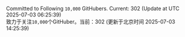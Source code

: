 Committed to Following `10,000` GitHubers. Current: <!-- FOLLOWING_COUNT -->302<!-- FOLLOWING_COUNT --> (Update at UTC <!-- LAST_UPDATED -->2025-07-03 06:25:39<!-- LAST_UPDATED -->)<br>
致力于关注`10,000`个GitHuber。当前：<!-- FOLLOWING_COUNT -->302<!-- FOLLOWING_COUNT --> (更新于北京时间 <!-- LAST_UPDATED_CST -->2025-07-03 14:25:39<!-- LAST_UPDATED_CST -->)
